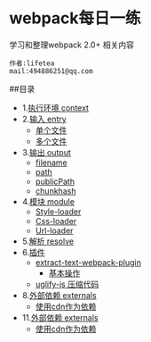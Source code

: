 webpack每日一练
===========================
学习和整理webpack 2.0+ 相关内容

    作者:lifetea
    mail:494886251@qq.com
    


##目录
* 1.[执行环境 context](./demo01)
* 2.[输入 entry](#Entry)
    * [单个文件](./demo02)
    * [多个文件](./demo03)
* 3.[输出 output](#Output)
    * [filename](./demo04)
    * [path](./demo04)
    * [publicPath](./demo04)
    * [chunkhash](./demo21) 
* 4.[模块 module](#Loader)
    * [Style-loader](./demo05)
    * [Css-loader](./demo05)
    * [Url-loader](./demo06)
* 5.[解析 resolve](#Resolve)
* 6.[插件](#Plugins)
    * [extract-text-webpack-plugin](./demo110)
        * [基本操作](./demo110)
    * [uglify-js 压缩代码](./demo130)
* 8.[外部依赖 externals](#externals)
     * [使用cdn作为依赖](./demo200)   
* 11.[外部依赖 externals](#externals)
     * [使用cdn作为依赖](./demo200)        